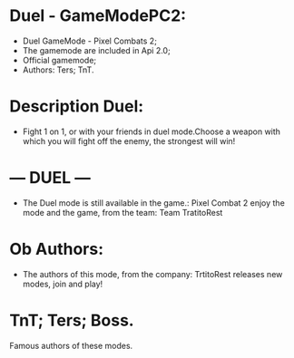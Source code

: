      
# Duel - GameModePC2:
- Duel GameMode -  Pixel Combats 2;
- The gamemode are included in Api 2.0;
- Official gamemode;
- Authors: Ters; TnT.

# Description Duel:
- Fight 1 on 1, or with your friends in duel mode.Choose a weapon with which you will fight off the enemy, the strongest will win!

# — DUEL —
- The Duel mode is still available in the game.: Pixel Combat 2 enjoy the mode and the game, from the team: Team TratitoRest

# Ob Authors:
- The authors of this mode, from the company: TrtitoRest releases new modes, join and play!
# TnT; Ters; Boss.
Famous authors of these modes.




